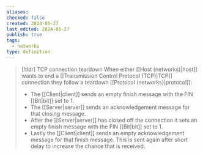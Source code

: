 ```yaml
---
aliases: 
checked: false
created: 2024-05-27
last_edited: 2024-05-27
publish: true
tags:
  - networks
type: definition
---
```

>[!tldr] TCP connection teardown
> When either [[Host (networks)|host]] wants to end a [[Transmission Control Protocol (TCP)|TCP]] connection they follow a teardown [[Protocol (networks)|protocol]]:
> - The [[Client|client]] sends an empty finish message with the FIN [[Bit|bit]] set to 1.
> - The [[Server|server]] sends an acknowledgement message for that closing message.
> - After the [[Server|server]] has closed off the connection it sets an empty finish message with the FIN [[Bit|bit]] set to 1.
> - Lastly the [[Client|client]] sends an empty acknowledgement message for that finish message. This is sent again after short delay to increase the chance that is received. 
